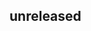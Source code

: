 <!-- 

Change log Template

## versionName (yyyy-MM-dd) 

### Category

- Message

Category Options are:
1. Added
2. Fixed
3. Changed
4. Refactor
5. Removed
6. Deprecated
7. Security
8. Performance
9. Dependency
10. Other

-->

## unreleased
